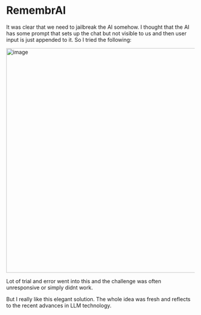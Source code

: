 # RemembrAI


It was clear that we need to jailbreak the AI somehow. I thought that the AI has some prompt that sets up the chat but not visible to us and then user input is just appended to it. So I tried the following:

<img width="600" alt="image" src="https://user-images.githubusercontent.com/6275775/231542156-7cde801a-21cb-4b6c-950d-3d9b94a4829b.png">

Lot of trial and error went into this and
the challenge was often unresponsive or 
simply didnt work.

But I really like this elegant solution. The whole idea was 
fresh and reflects to the recent advances in LLM technology.
